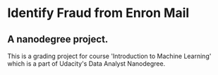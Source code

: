 Identify Fraud from Enron Mail
==============

A nanodegree project.
---------

This is a grading project for course 'Introduction to Machine Learning' which is a part of Udacity's Data Analyst Nanodegree.
 
 
